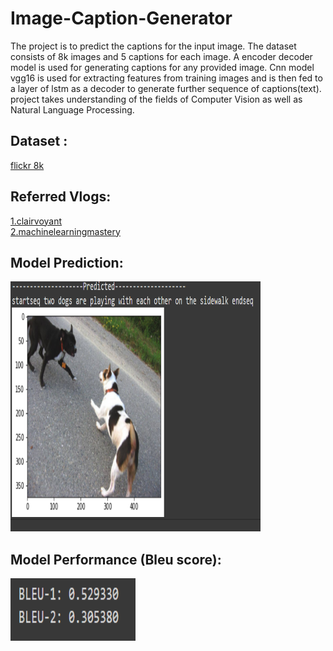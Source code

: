 # Image-Caption-Generator
The project is to predict the captions for the input image.
The dataset consists of 8k images and 5 captions for each image.
A encoder decoder model is used for generating captions for any provided image. Cnn model vgg16 is used for extracting features from training images and is then fed to a layer of lstm as a decoder to generate further sequence of captions(text). project takes understanding of the fields of Computer Vision as well as Natural Language Processing.

## Dataset :<br>
[flickr 8k](https://www.kaggle.com/datasets/adityajn105/flickr8k)

## Referred Vlogs: <br>
[1.clairvoyant](https://www.clairvoyant.ai/blog/image-caption-generator)<br>
[2.machinelearningmastery](https://machinelearningmastery.com/develop-a-deep-learning-caption-generation-model-in-python/)<br>

## Model Prediction: <br>

<img src="https://github.com/gourav19102/Image-Caption-Generator/blob/main/images/caption.PNG" width="400" height="400">

## Model Performance (Bleu score): <br>
<img src="https://github.com/gourav19102/Image-Caption-Generator/blob/main/images/bleu.PNG" width="200" height="100">
